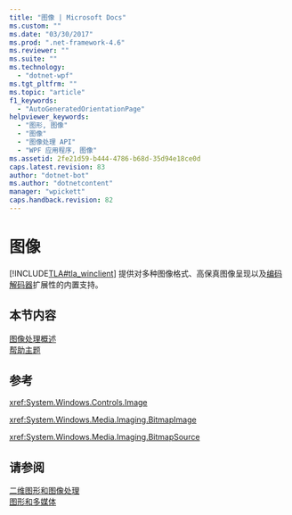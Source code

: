 ```yaml
---
title: "图像 | Microsoft Docs"
ms.custom: ""
ms.date: "03/30/2017"
ms.prod: ".net-framework-4.6"
ms.reviewer: ""
ms.suite: ""
ms.technology: 
  - "dotnet-wpf"
ms.tgt_pltfrm: ""
ms.topic: "article"
f1_keywords: 
  - "AutoGeneratedOrientationPage"
helpviewer_keywords: 
  - "图形, 图像"
  - "图像"
  - "图像处理 API"
  - "WPF 应用程序, 图像"
ms.assetid: 2fe21d59-b444-4786-b68d-35d94e18ce0d
caps.latest.revision: 83
author: "dotnet-bot"
ms.author: "dotnetcontent"
manager: "wpickett"
caps.handback.revision: 82
---
```

# 图像
[!INCLUDE[TLA#tla_winclient](../../../../includes/tlasharptla-winclient-md.md)] 提供对多种图像格式、高保真图像呈现以及[编码解码器](GTMT)扩展性的内置支持。  
  
## 本节内容  
 [图像处理概述](../../../../docs/framework/wpf/graphics-multimedia/imaging-overview.md)  
 [帮助主题](../../../../docs/framework/wpf/graphics-multimedia/imaging-how-to-topics.md)  
  
## 参考  
 <xref:System.Windows.Controls.Image>  
  
 <xref:System.Windows.Media.Imaging.BitmapImage>  
  
 <xref:System.Windows.Media.Imaging.BitmapSource>  
  
## 请参阅  
 [二维图形和图像处理](../../../../docs/framework/wpf/advanced/optimizing-performance-2d-graphics-and-imaging.md)   
 [图形和多媒体](../../../../docs/framework/wpf/graphics-multimedia/index.md)